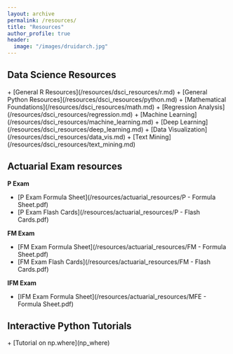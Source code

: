 ```yaml
---
layout: archive
permalink: /resources/
title: "Resources"
author_profile: true
header:
  image: "/images/druidarch.jpg"
---
```



<h2>Data Science Resources</h2>
+ [General R Resources](/resources/dsci_resources/r.md)
+ [General Python Resources](/resources/dsci_resources/python.md)
+ [Mathematical Foundations](/resources/dsci_resources/math.md)
+ [Regression Analysis](/resources/dsci_resources/regression.md)
+ [Machine Learning](/resources/dsci_resources/machine_learning.md)
+ [Deep Learning](/resources/dsci_resources/deep_learning.md)
+ [Data Visualization](/resources/dsci_resources/data_vis.md)
+ [Text Mining](/resources/dsci_resources/text_mining.md)

<h2>Actuarial Exam resources</h2>

<b>P Exam</b>
+ [P Exam Formula Sheet](/resources/actuarial_resources/P - Formula Sheet.pdf)
+ [P Exam Flash Cards](/resources/actuarial_resources/P - Flash Cards.pdf)

<b>FM Exam</b>
+ [FM Exam Formula Sheet](/resources/actuarial_resources/FM - Formula Sheet.pdf)
+ [FM Exam Flash Cards](/resources/actuarial_resources/FM - Flash Cards.pdf)

<b>IFM Exam</b>
+ [IFM Exam Formula Sheet](/resources/actuarial_resources/MFE - Formula Sheet.pdf)

<h2>Interactive Python Tutorials</h2>
+ [Tutorial on np.where](np_where)
